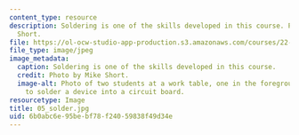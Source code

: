 ```yaml
---
content_type: resource
description: Soldering is one of the skills developed in this course. Photo by Mike
  Short.
file: https://ol-ocw-studio-app-production.s3.amazonaws.com/courses/22-s902-do-it-yourself-diy-geiger-counters-january-iap-2015/6b0abc6e95bebf78f24059838f49d34e_05_solder.jpg
file_type: image/jpeg
image_metadata:
  caption: Soldering is one of the skills developed in this course.
  credit: Photo by Mike Short.
  image-alt: Photo of two students at a work table, one in the foreground preparing
    to solder a device into a circuit board.
resourcetype: Image
title: 05_solder.jpg
uid: 6b0abc6e-95be-bf78-f240-59838f49d34e
---
```

